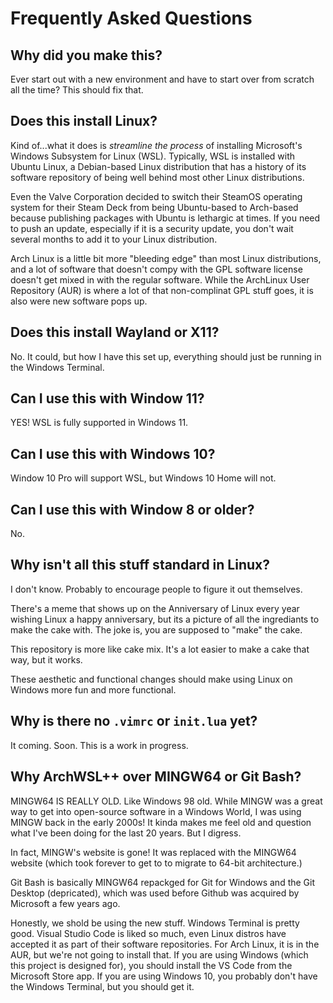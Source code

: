 # Frequently Asked Questions

## Why did you make this?

Ever start out with a new environment and have to start over from scratch all the time? This should fix that.

## Does this install Linux?

Kind of...what it does is *streamline the process* of installing Microsoft's Windows Subsystem for Linux (WSL).  Typically, WSL is installed with Ubuntu Linux, a Debian-based Linux distribution that has a history of its software repository of being well behind most other Linux distributions.

Even the Valve Corporation decided to switch their SteamOS operating system for their Steam Deck from being Ubuntu-based to Arch-based because publishing packages with Ubuntu is lethargic at times.  If you need to push an update, especially if it is a security update, you don't wait several months to add it to your Linux distribution.

Arch Linux is a little bit more "bleeding edge" than most Linux distributions, and a lot of software that doesn't compy with the GPL software license doesn't get mixed in with the regular software. While the ArchLinux User Repository (AUR) is where a lot of that non-complinat GPL stuff goes, it is also were new software pops up.

## Does this install Wayland or X11?

No.  It could, but how I have this set up, everything should just be running in the Windows Terminal.

## Can I use this with Window 11?

YES! WSL is fully supported in Windows 11.

## Can I use this with Windows 10?

Window 10 Pro will support WSL, but Windows 10 Home will not.

## Can I use this with Window 8 or older?

No.

## Why isn't all this stuff standard in Linux?

I don't know. Probably to encourage people to figure it out themselves.

There's a meme that shows up on the Anniversary of Linux every year wishing Linux a happy anniversary, but its a picture of all the ingrediants to make the cake with.  The joke is, you are supposed to "make" the cake.

This repository is more like cake mix.  It's a lot easier to make a cake that way, but it works.

These aesthetic and functional changes should make using Linux on Windows more fun and more functional.

## Why is there no `.vimrc` or `init.lua` yet?

It coming. Soon.  This is a work in progress.

## Why ArchWSL++ over MINGW64 or Git Bash?

MINGW64 IS REALLY OLD. Like Windows 98 old.  While MINGW was a great way to get into open-source software in a Windows World, I was using MINGW back in the early 2000s!  It kinda makes me feel old and question what I've been doing for the last 20 years.  But I digress.

In fact, MINGW's website is gone! It was replaced with the MINGW64 website (which took forever to get to to migrate to 64-bit architecture.)

Git Bash is basically MINGW64 repackged for Git for Windows and the Git Desktop (depricated), which was used before Github was acquired by Microsoft a few years ago.

Honestly, we shold be using the new stuff.  Windows Terminal is pretty good.  Visual Studio Code is liked so much, even Linux distros have accepted it as part of their software repositories. For Arch Linux, it is in the AUR, but we're not going to install that. If you are using Windows (which this project is designed for), you should install the VS Code from the Microsoft Store app.  If you are using Windows 10, you probably don't have the Windows Terminal, but you should get it.

